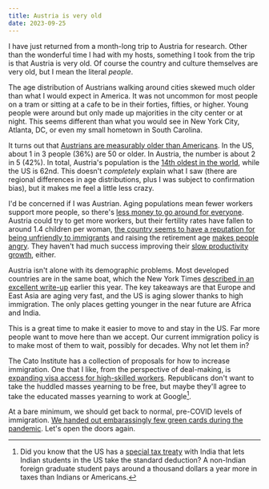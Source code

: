 ```yaml
---
title: Austria is very old
date: 2023-09-25
---
```


I have just returned from a month-long trip to Austria for research. Other than
the wonderful time I had with my hosts, something I took from the trip is that
Austria is very old. Of course the country and culture themselves are very old,
but I mean the literal *people*.

The age distribution of Austrians walking around cities skewed much older than
what I would expect in America. It was not uncommon for most people on a tram
or sitting at a cafe to be in their forties, fifties, or higher. Young people
were around but only made up majorities in the city center or at night. This
seems different than what you would see in New York City, Atlanta, DC, or even
my small hometown in South Carolina. 

It turns out that [Austrians are measurably older than
Americans](https://en.wikipedia.org/wiki/Demographics_of_Austria). In the US,
about 1 in 3 people (36%) are 50 or older. In Austria, the number is about 2 in
5 (42%). In total, Austria's population is the [14th oldest in the
world](https://en.wikipedia.org/wiki/List_of_countries_by_median_age#CIA_figures),
while the US is 62nd. This doesn't *completely* explain what I saw (there are
regional differences in age distributions, plus I was subject to confirmation
bias), but it makes me feel a little less crazy.

I'd be concerned if I was Austrian. Aging populations mean fewer workers
support more people, so there's [less money to go around for
everyone](https://www.imf.org/external/pubs/ft/fandd/2017/03/lee.htm). Austria
could try to get more workers, but their fertility rates have fallen to around
1.4 children per woman, [the country seems to have a reputation for being
unfriendly to
immigrants](https://www.thelocal.at/20220712/austria-ranked-worlds-second-least-friendly-country)
and raising the retirement age [makes people
angry](https://en.wikipedia.org/wiki/2023_French_pension_reform_unrest). They
haven't had much success improving their [slow productivity
growth](https://www.oecd.org/austria/oecd-productivity-insights-austria.pdf),
either.

Austria isn't alone with its demographic problems. Most developed countries are
in the same boat, which the New York Times [described in an excellent
write-up](https://www.nytimes.com/interactive/2023/07/16/world/world-demographics.html)
earlier this year. The key takeaways are that Europe and East Asia are aging
very fast, and the US is aging slower thanks to high immigration. The only
places getting younger in the near future are Africa and India.

This is a great time to make it easier to move to and stay in the US. Far more
people want to move here than we accept. Our current immigration policy is to
make most of them to wait, possibly for decades. Why not let them in?

The Cato Institute has a collection of proposals for how to increase
immigration. One that I like, from the perspective of deal-making, is
[expanding visa access for high-skilled
workers](https://www.cato.org/study/reforming-immigration-system-brief-outline#improve-visas-high-skilled-workers).
Republicans don't want to take the huddled masses yearning to be free, but
maybe they'll agree to take the educated masses yearning to work at
Google[^india].

At a bare minimum, we should get back to normal, pre-COVID levels of
immigration. [We handed out embarassingly few green cards during the
pandemic](https://www.pewresearch.org/short-reads/2022/01/11/key-facts-about-u-s-immigration-policies-and-bidens-proposed-changes/).
Let's open the doors again.

[^india]: Did you know that the US has a [special tax
    treaty](https://www.irs.gov/individuals/international-taxpayers/nonresident-alien-figuring-your-tax#:~:text=Standard%20Deduction-,If%20you%20are%20a%20nonresident%20alien,cannot%20claim%20the%20standard%20deduction.)
    with India that lets Indian students in the US take the standard deduction?
    A non-Indian foreign graduate student pays around a thousand dollars a year
    more in taxes than Indians or Americans.
